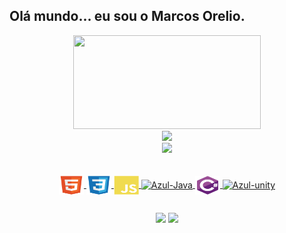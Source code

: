 ## Olá mundo... eu sou o Marcos Orelio.


<div align="center" style="display: inline_block" >
            <img width="300" height="150em" color=blue src="https://cdn.jsdelivr.net/gh/devicons/devicon/icons/github/github-original-wordmark.svg" />
<div>


<div align="center">
  <a href="https://github.com/marcosorelio">
  <img height="180em" src="https://github-readme-stats.vercel.app/api?username=marcosorelio&show_icons=true&theme=dark&include_all_commits=true&count_private=true"/>
</div>
  <div align="center">
  <a href="https://github.com/marcosorelio">
  <img height="183em" src="https://github-readme-stats.vercel.app/api/top-langs/?username=marcosorelio&layout=compact&langs_count=7&theme=dark" >
   </div>
  <br>
<div style="display: inline_block"><br>
   <img align="center" alt="Azul-HTML" height="30" width="40" src="https://raw.githubusercontent.com/devicons/devicon/master/icons/html5/html5-original.svg">
   <img align="center" alt="Azul-CSS" height="30" width="40" src="https://raw.githubusercontent.com/devicons/devicon/master/icons/css3/css3-original.svg">
  <img align="center" alt="Azul-Js" height="30" width="40" src="https://raw.githubusercontent.com/devicons/devicon/master/icons/javascript/javascript-plain.svg">
  <img align="center" alt="Azul-Java" height="40" width="50" src="https://cdn.jsdelivr.net/gh/devicons/devicon/icons/java/java-original-wordmark.svg">
  <img align="center" alt="Azul-Csharp" height="30" width="40" src="https://raw.githubusercontent.com/devicons/devicon/master/icons/csharp/csharp-original.svg">       
  <img align="center" alt="Azul-unity" height="30" width="40" src="https://cdn.jsdelivr.net/gh/devicons/devicon/icons/unity/unity-original.svg">
</div>

##
   
<div>
  
  <a href = "mailto:bw.marcos@gmail.com"><img src="https://img.shields.io/badge/-Gmail-%23333?style=for-the-badge&logo=gmail&logoColor=white" target="_blank"></a>
  <a href="https://www.linkedin.com/in/marcosorelio" target="_blank"><img src="https://img.shields.io/badge/-LinkedIn-%230077B5?style=for-the-badge&logo=linkedin&logoColor=white" target="_blank"></a>
 
</div>
